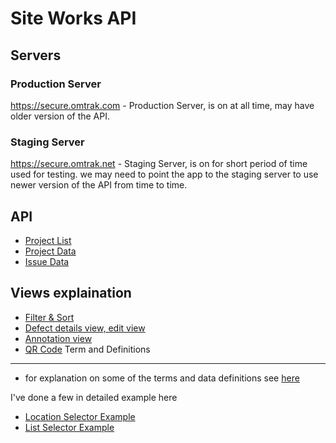 Site Works API
==============

Servers
-------

### Production Server ###

https://secure.omtrak.com - Production Server, is on at all time, may have older version of the API.

### Staging Server ###

https://secure.omtrak.net - Staging Server, is on for short period of time used for testing.  we may need to point the app to the staging server to use newer version of the API from time to time.

API 
---
* [Project List](project-list.md "Project List")
* [Project Data](project-data.md "Project List")
* [Issue Data](issue-data.md "Project List")

Views explaination
------------------
* [Filter & Sort](filter-sort.md "location filter, filter, sort")
* [Defect details view, edit view](defect-details-view.md "Defect details view, edit view")
* [Annotation view](photo-annotation.md)
* [QR Code](qr-code-scan.md)
Term and Definitions
--------------------
* for explanation on some of the terms and data definitions see [here](definitions.md "Definitions")

I've done a few in detailed example here

* [Location Selector Example](location-example.md "Location Selector Example")
* [List Selector Example](list-example.md "List Selector Example")



